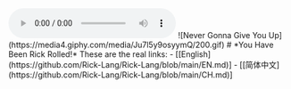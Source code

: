 <audio controls>
  <source src="videos/TakeMeToUrHeart.mp3" type="audio/mpeg">
</audio>
![Never Gonna Give You Up](https://media4.giphy.com/media/Ju7l5y9osyymQ/200.gif)
# *You Have Been Rick Rolled!*
These are the real links:
- [[English](https://github.com/Rick-Lang/Rick-Lang/blob/main/EN.md)]
- [[简体中文](https://github.com/Rick-Lang/Rick-Lang/blob/main/CH.md)]
